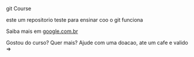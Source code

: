 git Course

este um repositorio teste para ensinar coo o git funciona

Saiba mais em [google.com.br](https:\\google.com.br)

Gostou do curso? Quer mais? Ajude com uma doacao, ate um cafe e valido =>

